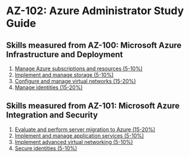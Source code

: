 # AZ-102: Azure Administrator Study Guide

## Skills measured from AZ-100: Microsoft Azure Infrastructure and Deployment
1. [Manage Azure subscriptions and resources (5-10%)](1%20-%20Manage%20Azure%20subscriptions%20and%20resources%20(5-10%25).md)
2. [Implement and manage storage (5-10%)](2%20-%20Implement%20and%20manage%20storage%20(5-10%25).md)
3. [Configure and manage virtual networks (15-20%)](3%20-%20Configure%20and%20manage%20virtual%20networks%20(15-20%25).md)
4. [Manage identities (15-20%)](4%20-%20Manage%20identities%20(15-20%25).md)

## Skills measured from AZ-101: Microsoft Azure Integration and Security
1. [Evaluate and perform server migration to Azure (15-20%)](5%20-%20Evaluate%20and%20perform%20server%20migration%20to%20Azure%20(15-20%25).md)
2. [Implement and manage application services (5-10%)](6%20-%20Implement%20and%20manage%20application%20services%20(5-10%25).md)
3. [Implement advanced virtual networking (5-10%)](7%20-%20Implement%20advanced%20virtual%20networking%20(5-10%25).md)
4. [Secure identities (5-10%)](8%20-%20Secure%20identities%20(5-10%25).md)